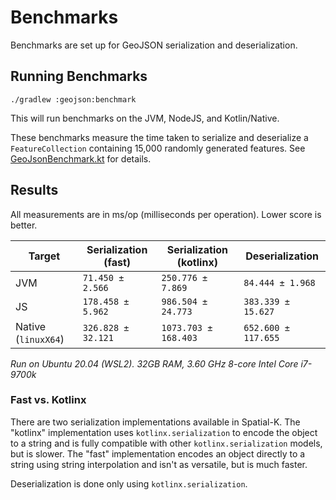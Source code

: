 # Benchmarks

Benchmarks are set up for GeoJSON serialization and deserialization.

## Running Benchmarks

```shell
./gradlew :geojson:benchmark
```

This will run benchmarks on the JVM, NodeJS, and Kotlin/Native.

These benchmarks measure the time taken to serialize and deserialize a `FeatureCollection` containing 15,000 randomly
generated features.
See [GeoJsonBenchmark.kt](geojson/src/commonBench/kotlin/org/maplibre/spatialk/geojson/GeoJsonBenchmark.kt) for
details.

## Results

All measurements are in ms/op (milliseconds per operation). Lower score is better.

| Target              | Serialization (fast) | Serialization (kotlinx) | Deserialization     |
| ------------------- | -------------------- | ----------------------- | ------------------- |
| JVM                 | `71.450 ± 2.566`     | `250.776 ± 7.869`       | `84.444 ± 1.968`    |
| JS                  | `178.458 ± 5.962`    | `986.504 ± 24.773`      | `383.339 ± 15.627`  |
| Native (`linuxX64`) | `326.828 ± 32.121`   | `1073.703 ± 168.403`    | `652.600 ± 117.655` |

_Run on Ubuntu 20.04 (WSL2). 32GB RAM, 3.60 GHz 8-core Intel Core i7-9700k_

### Fast vs. Kotlinx

There are two serialization implementations available in Spatial-K. The "kotlinx" implementation
uses `kotlinx.serialization` to encode the object to a string and is fully compatible with other `kotlinx.serialization`
models, but is slower. The "fast" implementation encodes an object directly
to a string using string interpolation and isn't as versatile, but is much faster.

Deserialization is done only using `kotlinx.serialization`.

